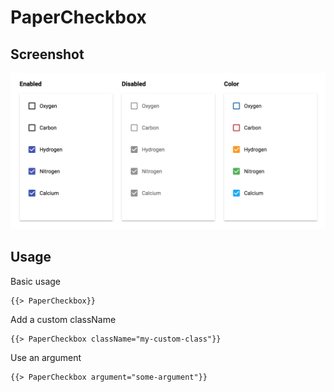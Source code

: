 # PaperCheckbox 


## Screenshot
![PaperCheckbox ](../../../examples/readme/PaperCheckbox.png)

## Usage

Basic usage

```
{{> PaperCheckbox}}
```

Add a custom className

```
{{> PaperCheckbox className="my-custom-class"}}
```

Use an argument

```
{{> PaperCheckbox argument="some-argument"}}
```